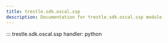 ```yaml
---
title: trestle.sdk.oscal.ssp
description: Documentation for trestle.sdk.oscal.ssp module
---
```


::: trestle.sdk.oscal.ssp
handler: python
